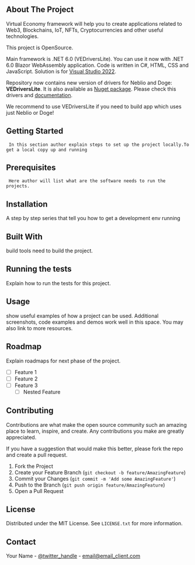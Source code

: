 
## About The Project
 Virtual Economy framework will help you to create applications related to Web3, Blockchains, IoT, NFTs, Cryptocurrencies and other useful technologies.

This project is OpenSource.

Main framework is .NET 6.0 (VEDriversLite). You can use it now with .NET 6.0 Blazor WebAssembly application.
Code is written in C#, HTML, CSS and JavaScript.
Solution is for [Visual Studio 2022](https://visualstudio.microsoft.com/vs/).

Repository now contains new version of drivers for Neblio and Doge: **VEDriversLite**. It is also available as [Nuget package](https://www.nuget.org/packages/VEFramework.VEDriversLite/). Please check this drivers and [documentation](https://docs.veframework.com/VEDriversLite/index.html). 

We recommend to use VEDriversLite if you need to build app which uses just Neblio or Doge!



## Getting Started
     
     In this section author explain steps to set up the project locally.To get a local copy up and running
     
## Prerequisites
  
     Here author will list what are the software needs to run the projects.

## Installation
 
   A step by step series that tell you how to get a development env running
   
## Built With

   build tools need to build the project.

## Running the tests

   Explain how to run the tests for this project.

## Usage

   show useful examples of how a project can be used. Additional screenshots, code examples and demos work well in this space. You may also link to more resources.

## Roadmap

   Explain roadmaps for next phase of the project.
- [ ] Feature 1
- [ ] Feature 2
- [ ] Feature 3
     - [ ] Nested Feature

## Contributing

Contributions are what make the open source community such an amazing place to learn, inspire, and create. Any contributions you make are greatly appreciated.

If you have a suggestion that would make this better, please fork the repo and create a pull request.

1. Fork the Project
2. Create your Feature Branch (`git checkout -b feature/AmazingFeature`)
3. Commit your Changes (`git commit -m 'Add some AmazingFeature'`)
4. Push to the Branch (`git push origin feature/AmazingFeature`)
5. Open a Pull Request

## License

Distributed under the MIT License. See `LICENSE.txt` for more information.

## Contact

Your Name - [@twitter_handle](https://twitter.com/twitter_handle) - email@email_client.com

